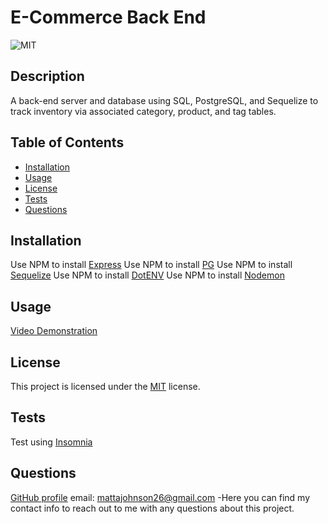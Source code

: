 # E-Commerce Back End
![MIT](https://img.shields.io/badge/License-MIT-yellow.svg)

## Description
A back-end server and database using SQL, PostgreSQL, and Sequelize to track inventory via associated category, product, and tag tables.
          
## Table of Contents
- [Installation](#installation)
- [Usage](#usage)
- [License](#license)
- [Tests](#tests)
- [Questions](#questions)

## Installation
Use NPM to install [Express](https://www.npmjs.com/package/express)
Use NPM to install [PG](https://www.npmjs.com/package/pg)
Use NPM to install [Sequelize](https://www.npmjs.com/package/sequelize)
Use NPM to install [DotENV](https://www.npmjs.com/package/dotenv)
Use NPM to install [Nodemon](https://www.npmjs.com/package/nodemon)

## Usage
[Video Demonstration](https://www.awesomescreenshot.com/video/31191923?key=3a95fac81f04b50963e4bcf160148003)

## License

This project is licensed under the [MIT](https://opensource.org/licenses/MIT) license.

## Tests
Test using [Insomnia](https://insomnia.rest/)

## Questions
[GitHub profile](github.com/MattAJ26) email: mattajohnson26@gmail.com
-Here you can find my contact info to reach out to me with any questions about this project.
